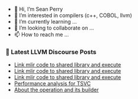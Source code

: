 - 👋 Hi, I’m Sean Perry
- 👀 I’m interested in compilers (c++, COBOL, llvm)
- 🌱 I’m currently learning ...
- 💞️ I’m looking to collaborate on ...
- 📫 How to reach me ...

<!---
s66perry/s66perry is a ✨ special ✨ repository because its `README.md` (this file) appears on your GitHub profile.
You can click the Preview link to take a look at your changes.
--->
### 📕 Latest LLVM Discourse Posts

<!-- DISCOURSE-LLVM:START -->
- [Link mlir code to shared library and execute](https://discourse.llvm.org/t/link-mlir-code-to-shared-library-and-execute/75410#post_5)
- [Link mlir code to shared library and execute](https://discourse.llvm.org/t/link-mlir-code-to-shared-library-and-execute/75410#post_4)
- [Link mlir code to shared library and execute](https://discourse.llvm.org/t/link-mlir-code-to-shared-library-and-execute/75410#post_3)
- [Performance analysis for TSVC](https://discourse.llvm.org/t/performance-analysis-for-tsvc/75413#post_2)
- [About the operation and its builder](https://discourse.llvm.org/t/about-the-operation-and-its-builder/75414#post_3)
<!-- DISCOURSE-LLVM:END -->
